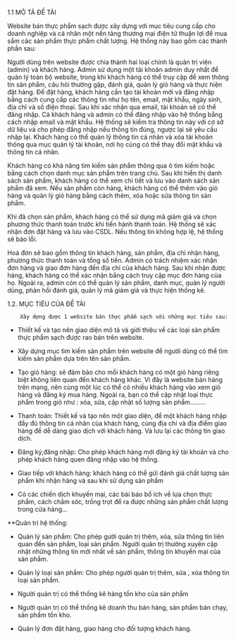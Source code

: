 1.1 MÔ TẢ ĐỀ TÀI 

Website bán thực phẩm sạch được xây dựng với mục tiêu cung cấp cho doanh nghiệp và cá nhân một nền tảng thương mại điện tử thuận lợi để mua sắm các sản phẩm thực phẩm chất lượng. Hệ thống này bao gồm các thành phần sau:

Người dùng trên website được chia thành hai loại chính là quản trị viên (admin) và khách hàng. Admin sử dụng một tài khoản admin duy nhất để quản lý toàn bộ website, trong khi khách hàng có thể truy cập để xem thông tin sản phẩm, câu hỏi thường gặp, đánh giá, quản lý giỏ hàng và thực hiện đặt hàng. Để đặt hàng, khách hàng cần tạo tài khoản mới và đăng nhập bằng cách cung cấp các thông tin như họ tên, email, mật khẩu, ngày sinh, địa chỉ và số điện thoại. Sau khi xác nhận qua email, tài khoản sẽ có thể đăng nhập.
Cả khách hàng và admin có thể đăng nhập vào hệ thống bằng cách nhập email và mật khẩu. Hệ thống sẽ kiểm tra thông tin này với cơ sở dữ liệu và cho phép đăng nhập nếu thông tin đúng, ngược lại sẽ yêu cầu nhập lại. Khách hàng có thể quản lý thông tin cá nhân và xóa tài khoản thông qua mục quản lý tài khoản, nơi họ cũng có thể thay đổi mật khẩu và thông tin cá nhân.

Khách hàng có khả năng tìm kiếm sản phẩm thông qua ô tìm kiếm hoặc bằng cách chọn danh mục sản phẩm trên trang chủ. Sau khi hiển thị danh sách sản phẩm, khách hàng có thể xem chi tiết và lưu vào danh sách sản phẩm đã xem. Nếu sản phẩm còn hàng, khách hàng có thể thêm vào giỏ hàng và quản lý giỏ hàng bằng cách thêm, xóa hoặc sửa thông tin sản phẩm.

Khi đã chọn sản phẩm, khách hàng có thể sử dụng mã giảm giá và chọn phương thức thanh toán trước khi tiến hành thanh toán. Hệ thống sẽ xác nhận đơn đặt hàng và lưu vào CSDL. Nếu thông tin không hợp lệ, hệ thống sẽ báo lỗi.

Hoá đơn sẽ bao gồm thông tin khách hàng, sản phẩm, địa chỉ nhận hàng, phương thức thanh toán và tổng số tiền. Admin có trách nhiệm xác nhận đơn hàng và giao đơn hàng đến địa chỉ của khách hàng. Sau khi nhận được hàng, khách hàng có thể xác nhận bằng cách truy cập mục đơn hàng của họ.
Ngoài ra, admin còn có thể quản lý sản phẩm, danh mục, quản lý người dùng, phản hồi đánh giá, quản lý mã giảm giá và thực hiện thống kê.

1.2. MỤC TIÊU CỦA ĐỀ TÀI

		Xây dựng được 1 website bán thực phẩm sạch với những mục tiêu sau:
  
-	Thiết kế và tạo nên giao diện mô tả và giới thiệu về các loại sản phẩm thực phẩm sạch được rao bán trên website. 

-	Xây dựng mục tìm kiếm sản phẩm trên website để người dùng có thể tìm kiếm sản phẩm dựa trên tên sản phẩm.

-	Tạo giỏ hàng: sẽ đảm bảo cho mỗi khách hàng có một giỏ hàng riêng biệt không liên quan đến khách hàng khác. Vì đây là website bán hàng trên mạng, nên cùng một lúc có thể có nhiều khách hàng vào xem giỏ hàng và  đăng ký mua hàng. Ngoài ra, bạn có thể cập nhật loại thực phẩm trong giỏ như : xóa, sửa, cập nhật số lượng sản phẩm……… 

-	Thanh toán: Thiết kế và tạo nên một giao diện, để một khách hàng nhập đầy đủ thông tin cá nhân của khách hàng, cùng địa chỉ và địa điểm giao hàng để dễ dàng giao dịch với khách hàng. Và lưu lại các thông tin giao dịch. 

-	Đăng ký,đăng nhập: Cho phép khách hàng mới đăng ký tài khoản và cho phép khách hàng quen đăng nhập vào hệ thống. 

-	Giao tiếp với khách hàng: khách hàng có thể gửi đánh giá chất lượng sản phẩm khi nhận hàng và sau khi sử dụng sản phẩm

-	Có các chiến dịch khuyến mại, các bài báo bổ ích về lựa chọn thực phẩm, cách chăm sóc, trồng trọt để ra được những sản phẩm chất lượng trong cửa hàng…
  
  **Quản trị hệ thống:
-	Quản lý sản phẩm: Cho phép gười quản trị thêm, xóa, sửa thông tin liên quan đến sản phẩm, loại sản phẩm. Người quản trị thường xuyên cập nhật những thông tin mới nhất về sản phẩm, thông tin khuyến mại của sản phẩm.
  
-	Quản lý loại sản phẩm: Cho phép người quản trị thêm, sửa , xóa thông tin loại sản phẩm.
  
-	Người quản trị có thể thống kê hàng tồn kho của sản phẩm
  
-	Người quản trị có thể thống kê doanh thu bán hàng, sản phẩm bán chạy, sản phẩm tồn kho.
  
-	Quản lý đơn đặt hàng, giao hàng cho đối tượng khách hàng.

